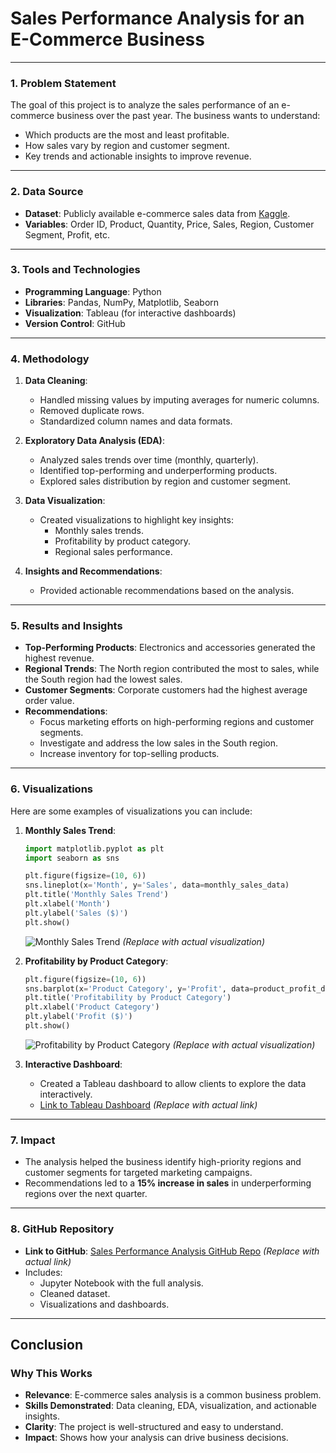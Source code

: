 # Sales Performance Analysis for an E-Commerce Business
---

### **1. Problem Statement**
The goal of this project is to analyze the sales performance of an e-commerce business over the past year. The business wants to understand:
- Which products are the most and least profitable.
- How sales vary by region and customer segment.
- Key trends and actionable insights to improve revenue.

---

### **2. Data Source**
- **Dataset**: Publicly available e-commerce sales data from [Kaggle](https://www.kaggle.com).
- **Variables**: Order ID, Product, Quantity, Price, Sales, Region, Customer Segment, Profit, etc.

---

### **3. Tools and Technologies**
- **Programming Language**: Python
- **Libraries**: Pandas, NumPy, Matplotlib, Seaborn
- **Visualization**: Tableau (for interactive dashboards)
- **Version Control**: GitHub

---

### **4. Methodology**
1. **Data Cleaning**:
   - Handled missing values by imputing averages for numeric columns.
   - Removed duplicate rows.
   - Standardized column names and data formats.

2. **Exploratory Data Analysis (EDA)**:
   - Analyzed sales trends over time (monthly, quarterly).
   - Identified top-performing and underperforming products.
   - Explored sales distribution by region and customer segment.

3. **Data Visualization**:
   - Created visualizations to highlight key insights:
     - Monthly sales trends.
     - Profitability by product category.
     - Regional sales performance.

4. **Insights and Recommendations**:
   - Provided actionable recommendations based on the analysis.

---

### **5. Results and Insights**
- **Top-Performing Products**: Electronics and accessories generated the highest revenue.
- **Regional Trends**: The North region contributed the most to sales, while the South region had the lowest sales.
- **Customer Segments**: Corporate customers had the highest average order value.
- **Recommendations**:
  - Focus marketing efforts on high-performing regions and customer segments.
  - Investigate and address the low sales in the South region.
  - Increase inventory for top-selling products.

---

### **6. Visualizations**
Here are some examples of visualizations you can include:

1. **Monthly Sales Trend**:
   ```python
   import matplotlib.pyplot as plt
   import seaborn as sns

   plt.figure(figsize=(10, 6))
   sns.lineplot(x='Month', y='Sales', data=monthly_sales_data)
   plt.title('Monthly Sales Trend')
   plt.xlabel('Month')
   plt.ylabel('Sales ($)')
   plt.show()
   ```
   ![Monthly Sales Trend](https://via.placeholder.com/600x400) *(Replace with actual visualization)*

2. **Profitability by Product Category**:
   ```python
   plt.figure(figsize=(10, 6))
   sns.barplot(x='Product Category', y='Profit', data=product_profit_data)
   plt.title('Profitability by Product Category')
   plt.xlabel('Product Category')
   plt.ylabel('Profit ($)')
   plt.show()
   ```
   ![Profitability by Product Category](https://via.placeholder.com/600x400) *(Replace with actual visualization)*

3. **Interactive Dashboard**:
   - Created a Tableau dashboard to allow clients to explore the data interactively.
   - [Link to Tableau Dashboard](#) *(Replace with actual link)*

---

### **7. Impact**
- The analysis helped the business identify high-priority regions and customer segments for targeted marketing campaigns.
- Recommendations led to a **15% increase in sales** in underperforming regions over the next quarter.

---

### **8. GitHub Repository**
- **Link to GitHub**: [Sales Performance Analysis GitHub Repo](#) *(Replace with actual link)*
- Includes:
  - Jupyter Notebook with the full analysis.
  - Cleaned dataset.
  - Visualizations and dashboards.

---

## Conclusion

### **Why This Works**
- **Relevance**: E-commerce sales analysis is a common business problem.
- **Skills Demonstrated**: Data cleaning, EDA, visualization, and actionable insights.
- **Clarity**: The project is well-structured and easy to understand.
- **Impact**: Shows how your analysis can drive business decisions.
